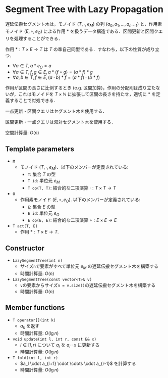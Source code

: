 # Segment Tree with Lazy Propagation

遅延伝搬セグメント木は，モノイド $(T, \cdot, e_M)$ の列 $(a_0, a_1, \dots, a_{n-1})$ と，作用素モノイド $(E, \circ, e_O)$ による作用 $*$ を扱うデータ構造である．区間更新と区間クエリを処理することができる．

作用 $*: T \times E \rightarrow T$ は $T$ の準自己同型である．すなわち，以下の性質が成り立つ．
- $\forall a \in T, a * e_O = a$
- $\forall a \in T, f, g \in E, a * (f \circ g) = (a * f) * g$
- $\forall a, b \in T, f \in E, (a \cdot b) * f = (a * f) \cdot (b * f)$

作用が区間の長さに比例するとき (e.g. 区間加算)，作用の分配則は成り立たないが，これはモノイドを $T \times \mathbb{N}$ に拡張して区間の長さを持たせ，適切に $*$ を定義することで対処できる．

一点更新・区間クエリはセグメント木を使用する．

区間更新・一点クエリは双対セグメント木を使用する．

空間計算量: $O(n)$

## Template parameters

- `M`
    - モノイド $(T, \cdot, e_M)$．以下のメンバーが定義されている:
        - `T`: 集合 $T$ の型
        - `T id`: 単位元 $e_M$
        - `T op(T, T)`: 結合的な二項演算 $\cdot: T \times T \rightarrow T$
- `O`
    - 作用素モノイド $(E, \circ, e_O)$. 以下のメンバーが定義されている:
        - `E`: 集合 $E$ の型
        - `E id`: 単位元 $e_O$
        - `E op(E, E)`: 結合的な二項演算 $\circ: E \times E \rightarrow E$
- `T act(T, E)`
    - 作用 $*: T \times E \rightarrow T$.

## Constructor

- `LazySegmentTree(int n)`
    - サイズ`n`で要素がすべて単位元 $e_M$ の遅延伝搬セグメント木を構築する
    - 時間計算量: $O(n)$
- `LazySegmentTree(const vector<T>& v)`
    - `v`の要素からサイズ`n = v.size()`の遅延伝搬セグメント木を構築する
    - 時間計算量: $O(n)$

## Member functions

- `T operator[](int k)`
    - $a_k$ を返す
    - 時間計算量: $O(\lg n)$
- `void update(int l, int r, const E& x)`
    - $i \in [l, r)$ について $a_i$ を $a_i \cdot x$ に更新する
    - 時間計算量: $O(\lg n)$
- `T fold(int l, int r)`
    - $a_l \cdot a_{l+1} \cdot \cdots \cdot a_{r-1}\$ を計算する
    - 時間計算量: $O(\lg n)$